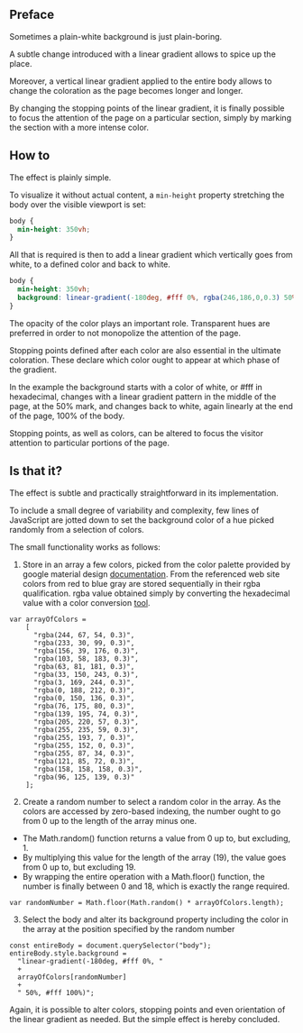 ## Preface

Sometimes a plain-white background is just plain-boring. 

A subtle change introduced with a linear gradient allows to spice up the place. 

Moreover, a vertical linear gradient applied to the entire body allows to change the coloration as the page becomes longer and longer. 

By changing the stopping points of the linear gradient, it is finally possible to focus the attention of the page on a particular section, 
simply by marking the section with a more intense color.

## How to 

The effect is plainly simple. 

To visualize it without actual content, a `min-height` property stretching the body over the visible viewport is set:

```CSS
body {
  min-height: 350vh;
}
```

All that is required is then to add a linear gradient which vertically goes from white, to a defined color and back to white. 

```CSS
body {
  min-height: 350vh;
  background: linear-gradient(-180deg, #fff 0%, rgba(246,186,0,0.3) 50%, #fff 100%);
}
```

The opacity of the color plays an important role. Transparent hues are preferred in order to not monopolize the attention of the page.

Stopping points defined after each color are also essential in the ultimate coloration. These declare which color ought to appear 
at which phase of the gradient.

In the example the background starts with a color of white, or #fff in hexadecimal, changes with a linear gradient pattern in 
the middle of the page, at the 50% mark, and changes back to white, again linearly at the end of the page, 100% of the body.

Stopping points, as well as colors, can be altered to focus the visitor attention to particular portions of the page. 

## Is that it?

The effect is subtle and practically straightforward in its implementation. 

To include a small degree of variability and complexity, few lines of JavaScript are jotted down to set the background color 
of a hue picked randomly from a selection of colors.

The small functionality works as follows:

1. Store in an array a few colors, picked from the color palette provided by google material design [documentation](https://material.io/guidelines/style/color.html).
From the referenced web site colors from red to blue gray are stored sequentially in their rgba qualification. rgba value obtained simply by converting 
the hexadecimal value with a color conversion [tool](http://hex2rgba.devoth.com/).

  ```JS
  var arrayOfColors = 
      [
        "rgba(244, 67, 54, 0.3)", 
        "rgba(233, 30, 99, 0.3)",
        "rgba(156, 39, 176, 0.3)",
        "rgba(103, 58, 183, 0.3)",
        "rgba(63, 81, 181, 0.3)",
        "rgba(33, 150, 243, 0.3)",
        "rgba(3, 169, 244, 0.3)",
        "rgba(0, 188, 212, 0.3)",
        "rgba(0, 150, 136, 0.3)",
        "rgba(76, 175, 80, 0.3)",
        "rgba(139, 195, 74, 0.3)",
        "rgba(205, 220, 57, 0.3)",
        "rgba(255, 235, 59, 0.3)",
        "rgba(255, 193, 7, 0.3)",
        "rgba(255, 152, 0, 0.3)",
        "rgba(255, 87, 34, 0.3)",
        "rgba(121, 85, 72, 0.3)",
        "rgba(158, 158, 158, 0.3)",
        "rgba(96, 125, 139, 0.3)"
      ];
   ```
 
 2. Create a random number to select a random color in the array. As the colors are accessed by zero-based indexing, the number ought to 
 go from 0 up to the length of the array minus one.
 
  - The Math.random() function returns a value from 0 up to, but excluding, 1. 
  - By multiplying this value for the length of the array (19), the value goes from 0 up to, but excluding 19. 
  - By wrapping the entire operation with a Math.floor() function, the number is finally between 0 and 18, 
  which is exactly the range required.

  ```JS
  var randomNumber = Math.floor(Math.random() * arrayOfColors.length);
  ```
  
3. Select the body and alter its background property including the color in the array at the position specified by the random number

  ```JS
  const entireBody = document.querySelector("body");
  entireBody.style.background = 
    "linear-gradient(-180deg, #fff 0%, " 
    +  
    arrayOfColors[randomNumber]
    + 
    " 50%, #fff 100%)";
  ```
  
Again, it is possible to alter colors, stopping points and even orientation of the linear gradient as needed. 
But the simple effect is hereby concluded.
